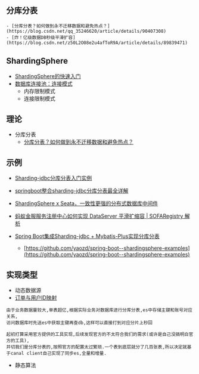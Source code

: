 ## 分库分表
    - [分库分表？如何做到永不迁移数据和避免热点？](https://blog.csdn.net/qq_35246620/article/details/90407308)
    - [炸！亿级数据DB秒级平滑扩容](https://blog.csdn.net/z50L2O08e2u4afToR9A/article/details/89839471)
    
## ShardingSphere
- [ShardingSphere的快速入门](https://shardingsphere.apache.org/document/current/cn/quick-start/)
- [数据库连接池：连接模式](https://shardingsphere.apache.org/document/current/cn/features/sharding/principle/execute/)
    - 内存限制模式
    - 连接限制模式
## 理论
- 分库分表
    - [分库分表？如何做到永不迁移数据和避免热点？](https://blog.csdn.net/qq_35246620/article/details/90407308)
## 示例
- [Sharding-jdbc分库分表入门实例](https://blog.csdn.net/wk52525/article/details/89020367)
- [springboot整合sharding-jdbc分库分表最全详解](https://blog.csdn.net/weixin_43168010/article/details/100215988)
- [ShardingSphere x Seata，一致性更强的分布式数据库中间件](https://developer.aliyun.com/article/712037)
- [蚂蚁金服服务注册中心如何实现 DataServer 平滑扩缩容 | SOFARegistry 解析](https://developer.aliyun.com/article/759414)

- [Spring Boot集成Sharding-jdbc + Mybatis-Plus实现分库分表](https://blog.csdn.net/Macky_He/article/details/95754402)
    - [https://github.com/yaozd/spring-boot--shardingsphere-examples](https://github.com/yaozd/spring-boot--shardingsphere-examples)

## 实现类型
- 动态数据源
- [订单与用户ID映射](https://blog.csdn.net/qq_38665235/article/details/102514649)
```
由于业务数据量较大,单表超亿,根据实际业务对数据库进行分库分表,es中存储主键和账号对应关系,
访问数据库时先送es中获取主键再查db,这样可以直接打到对应分片上秒回

起初打算采用官方提供的工具实现,后续发现官方的不太符合我们的需求(或许是自己没搞明白官方的工具),
并切我们是分库分表的,按照官方的配置太过繁琐.一个表到底层就分了几百张表,所以决定就基于canal client自己实现了同步es,全量和增量.

```
- 静态算法
